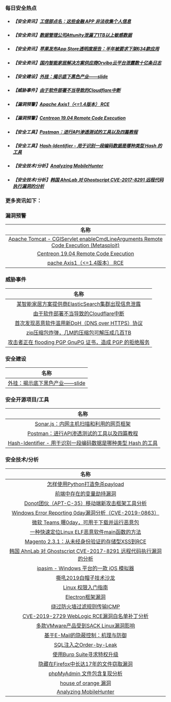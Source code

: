 ### 每日安全热点

- ##### 【安全资讯】[工信部点名：这些金融 APP 非法收集个人信息](http://www.dbsec.cn/zx/20190704-4.html)

- ##### 【安全资讯】[数据管理公司Attunity泄漏了1TB以上敏感数据](https://www.4hou.com/info/news/18953.html)

- ##### 【安全资讯】[苹果发布App Store透明度报告：半年被要求下架634款应用](https://www.ithome.com/0/431/415.htm)

- ##### 【安全资讯】[国内智能家居解决方案供应商Orvibo云平台泄露数十亿条日志](https://securityaffairs.co/wordpress/87877/breaking-news/orvibo-logs-leaked.html)

- ##### 【安全建设】[外挂：揭示底下黑色产业——slide](https://www.immunityinc.com/downloads/Recon2019_Unveiling_the_Underground_World_of_Anti-Cheats.pdf)

- ##### 【威胁事件】[由于软件部署不当导致的Cloudflare中断](https://blog.cloudflare.com/cloudflare-outage/?from=timeline&isappinstalled=0)

- ##### 【漏洞预警】[Apache Axis1（<=1.4版本） RCE](https://xz.aliyun.com/t/5513)

- ##### 【漏洞预警】[Centreon 19.04 Remote Code Execution](https://cxsecurity.com/issue/WLB-2019070019)

- ##### 【安全工具】[Postman：进行API渗透测试的工具以及四篇教程](https://blog.secureideas.com/2019/03/better-api-penetration-testing-with-postman-part-1.html)

- ##### 【安全工具】[Hash-Identifier - 用于识别一段编码数据是哪种类型 Hash 的工具](https://ift.tt/2Xmak7b)

- ##### 【安全技术/分析】[Analyzing MobileHunter](https://dwuid.com/content/analyzing-mobilehunter)

- ##### 【安全技术/分析】[韩国 AhnLab 对 Ghostscript CVE-2017-8291 远程代码执行漏洞的分析](http://bit.ly/2XlBtHs)


### 更多资讯如下：

###  						       							漏洞预警

|                             名称                             |
| :----------------------------------------------------------: |
| [Apache Tomcat - CGIServlet enableCmdLineArguments Remote Code Execution (Metasploit)](https://www.exploit-db.com/exploits/47073) |
| [Centreon 19.04 Remote Code Execution](https://cxsecurity.com/issue/WLB-2019070019) |
| [pache Axis1（<=1.4版本） RCE](https://xz.aliyun.com/t/5513) |

### 						        							威胁事件
|                             名称                             |
| :----------------------------------------------------------: |
| [某智能家居方案提供商ElasticSearch集群出现信息泄露](https://www.bleepingcomputer.com/news/security/billions-of-records-including-passwords-leaked-by-smart-home-vendor/) |
| [由于软件部署不当导致的Cloudflare中断](https://blog.cloudflare.com/cloudflare-outage/?from=timeline&isappinstalled=0) |
| [首次发现恶意软件滥用新DoH（DNS over HTTPS）协议](https://www.zdnet.com/article/first-ever-malware-strain-spotted-abusing-new-doh-dns-over-https-protocol/#ftag=RSSbaffb68) |
| [zip压缩包炸弹，几M的压缩包可解压成几百TB](https://www.bamsoftware.com/hacks/zipbomb/) |
|[攻击者正在 flooding PGP GnuPG 证书，造成 PGP 的拒绝服务](https://www.vice.com/en_us/article/8xzj45/someone-is-spamming-and-breaking-a-core-component-of-pgps-ecosystem)|


### 						        							安全建设
|                             名称                             |
| :----------------------------------------------------------: |
| [外挂：揭示底下黑色产业——slide](https://www.immunityinc.com/downloads/Recon2019_Unveiling_the_Underground_World_of_Anti-Cheats.pdf) |


### 安全开源项目/工具

|                             名称                             |
| :----------------------------------------------------------: |
| [Sonar.js：内网主机扫描和利用的网页框架](https://www.freebuf.com/sectool/206488.html) |
| [Postman：进行API渗透测试的工具以及四篇教程](https://blog.secureideas.com/2019/03/better-api-penetration-testing-with-postman-part-1.html) |
| [Hash-Identifier - 用于识别一段编码数据是哪种类型 Hash 的工具](https://ift.tt/2Xmak7b) |



### 						  							安全技术/分析

|                             名称                             |
| :----------------------------------------------------------: |
| [怎样使用Python打造免杀payload](https://nosec.org/home/detail/2727.html) |
| [前端中存在的变量劫持漏洞]([http://blog.wonderkun.cc/2019/07/01/%E5%89%8D%E7%AB%AF%E4%B8%AD%E5%AD%98%E5%9C%A8%E7%9A%84%E5%8F%98%E9%87%8F%E5%8A%AB%E6%8C%81%E6%BC%8F%E6%B4%9E/](http://blog.wonderkun.cc/2019/07/01/前端中存在的变量劫持漏洞/)) |
| [Donot团伙（APT-C-35）移动端新攻击框架工具分析](https://www.anquanke.com/post/id/181483) |
| [Windows Error Reporting 0day漏洞分析（CVE-2019-0863）](https://www.anquanke.com/post/id/181457) |
| [微软 Teams 曝0day，可用于下载并运行恶意包](https://www.bleepingcomputer.com/news/security/microsoft-teams-can-be-used-to-download-and-run-malicious-packages/) |
| [一种快速定位Linux ELF恶意软件main函数的方法](https://blog.trendmicro.com/trendlabs-security-intelligence/a-quick-and-efficient-method-for-locating-the-main-function-of-linux-elf-malware-variants/) |
| [Magento 2.3.1：从未经身份验证的存储型XSS到RCE](https://blog.ripstech.com/2019/magento-rce-via-xss/) |
| [韩国 AhnLab 对 Ghostscript CVE-2017-8291 远程代码执行漏洞的分析](http://bit.ly/2XlBtHs) |
| [ipasim - Windows 平台的一款 iOS 模拟器](https://github.com/ipasimulator/ipasim) |
| [嘶吼2019白帽子技术沙龙](https://www.4hou.com/info/news/18986.html) |
| [Linux 权限入门指南](https://linux.cn/article-11056-1.html?utm_source=rss&utm_medium=rss) |
| [Electron框架漏洞](https://www.freebuf.com/video/207509.html) |
| [绕过防火墙过滤规则传输ICMP](https://www.freebuf.com/articles/system/206920.html) |
| [CVE-2019-2729 WebLogic RCE漏洞白名单补丁分析](https://www.4hou.com/vulnerable/18801.html) |
|           [多款VMware产品受到SACK Linux漏洞影响](https://www.securityweek.com/many-vmware-products-affected-sack-linux-vulnerabilities)           |
|[基于E-Mail的隐蔽控制：机理与防御](https://www.freebuf.com/articles/network/207379.html)|
|[SQL注入之Order-by-Leak](http://wiki.ioin.in/url/ErYd)|
|[使用Burp Suite寻求特权升级](https://sirpwnalot.blogspot.com/2019/06/hunting-for-privilege-escalation-with.html)|
|[隐藏在Firefox中长达17年的文件窃取漏洞](https://nosec.org/home/detail/2745.html)|
|[phpMyAdmin 文件包含复现分析](https://xz.aliyun.com/t/5534)|
|[house of orange 漏洞](https://xz.aliyun.com/t/5530)|
|[Analyzing MobileHunter](https://dwuid.com/content/analyzing-mobilehunter)|

